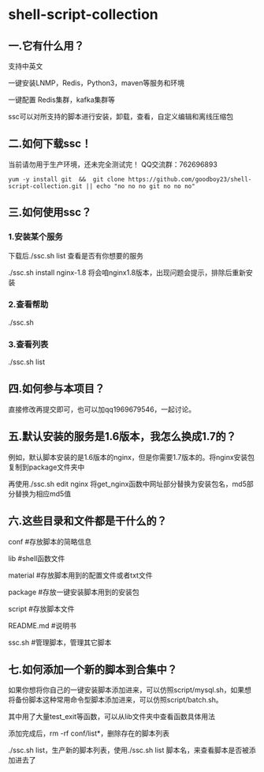 # shell-script-collection

## 一.它有什么用？
支持中英文

一键安装LNMP，Redis，Python3，maven等服务和环境

一键配置 Redis集群，kafka集群等

ssc可以对所支持的脚本进行安装，卸载，查看，自定义编辑和离线压缩包


## 二.如何下载ssc！

当前请勿用于生产环境，还未完全测试完！ QQ交流群：762696893

`yum -y install git  &&  git clone https://github.com/goodboy23/shell-script-collection.git || echo "no no no git no no no"`

## 三.如何使用ssc？

### 1.安装某个服务

下载后./ssc.sh list 查看是否有你想要的服务

./ssc.sh install nginx-1.8 将会咱nginx1.8版本，出现问题会提示，排除后重新安装

### 2.查看帮助

./ssc.sh


### 3.查看列表

./ssc.sh list


## 四.如何参与本项目？
直接修改再提交即可，也可以加qq1969679546，一起讨论。

## 五.默认安装的服务是1.6版本，我怎么换成1.7的？
例如，默认脚本安装的是1.6版本的nginx，但是你需要1.7版本的。将nginx安装包复制到package文件夹中

再使用./ssc.sh edit nginx 将get_nginx函数中网址部分替换为安装包名，md5部分替换为相应md5值

## 六.这些目录和文件都是干什么的？
conf #存放脚本的简略信息

lib #shell函数文件

material #存放脚本用到的配置文件或者txt文件

package #存放一键安装脚本用到的安装包

script #存放脚本文件

README.md #说明书

ssc.sh #管理脚本，管理其它脚本

## 七.如何添加一个新的脚本到合集中？
如果你想将你自己的一键安装脚本添加进来，可以仿照script/mysql.sh，如果想将备份脚本这种常用命令型脚本添加进来，可以仿照script/batch.sh。

其中用了大量test_exit等函数，可以从lib文件夹中查看函数具体用法

添加完成后，rm -rf conf/list*，删除存在的脚本列表

./ssc.sh list，生产新的脚本列表，使用./ssc.sh list 脚本名，来查看脚本是否被添加进去了
